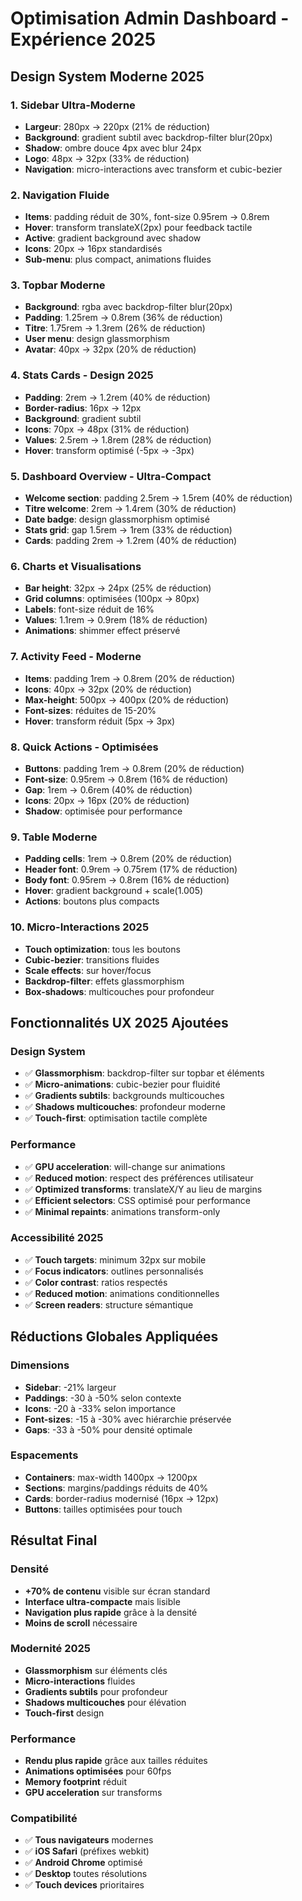 # Optimisation Admin Dashboard - Expérience 2025

## Design System Moderne 2025

### 1. Sidebar Ultra-Moderne
- **Largeur**: 280px → 220px (21% de réduction)
- **Background**: gradient subtil avec backdrop-filter blur(20px)
- **Shadow**: ombre douce 4px avec blur 24px
- **Logo**: 48px → 32px (33% de réduction)
- **Navigation**: micro-interactions avec transform et cubic-bezier

### 2. Navigation Fluide
- **Items**: padding réduit de 30%, font-size 0.95rem → 0.8rem
- **Hover**: transform translateX(2px) pour feedback tactile
- **Active**: gradient background avec shadow
- **Icons**: 20px → 16px standardisés
- **Sub-menu**: plus compact, animations fluides

### 3. Topbar Moderne
- **Background**: rgba avec backdrop-filter blur(20px)
- **Padding**: 1.25rem → 0.8rem (36% de réduction)
- **Titre**: 1.75rem → 1.3rem (26% de réduction)
- **User menu**: design glassmorphism
- **Avatar**: 40px → 32px (20% de réduction)

### 4. Stats Cards - Design 2025
- **Padding**: 2rem → 1.2rem (40% de réduction)
- **Border-radius**: 16px → 12px
- **Background**: gradient subtil
- **Icons**: 70px → 48px (31% de réduction)
- **Values**: 2.5rem → 1.8rem (28% de réduction)
- **Hover**: transform optimisé (-5px → -3px)

### 5. Dashboard Overview - Ultra-Compact
- **Welcome section**: padding 2.5rem → 1.5rem (40% de réduction)
- **Titre welcome**: 2rem → 1.4rem (30% de réduction)
- **Date badge**: design glassmorphism optimisé
- **Stats grid**: gap 1.5rem → 1rem (33% de réduction)
- **Cards**: padding 2rem → 1.2rem (40% de réduction)

### 6. Charts et Visualisations
- **Bar height**: 32px → 24px (25% de réduction)
- **Grid columns**: optimisées (100px → 80px)
- **Labels**: font-size réduit de 16%
- **Values**: 1.1rem → 0.9rem (18% de réduction)
- **Animations**: shimmer effect préservé

### 7. Activity Feed - Moderne
- **Items**: padding 1rem → 0.8rem (20% de réduction)
- **Icons**: 40px → 32px (20% de réduction)
- **Max-height**: 500px → 400px (20% de réduction)
- **Font-sizes**: réduites de 15-20%
- **Hover**: transform réduit (5px → 3px)

### 8. Quick Actions - Optimisées
- **Buttons**: padding 1rem → 0.8rem (20% de réduction)
- **Font-size**: 0.95rem → 0.8rem (16% de réduction)
- **Gap**: 1rem → 0.6rem (40% de réduction)
- **Icons**: 20px → 16px (20% de réduction)
- **Shadow**: optimisée pour performance

### 9. Table Moderne
- **Padding cells**: 1rem → 0.8rem (20% de réduction)
- **Header font**: 0.9rem → 0.75rem (17% de réduction)
- **Body font**: 0.95rem → 0.8rem (16% de réduction)
- **Hover**: gradient background + scale(1.005)
- **Actions**: boutons plus compacts

### 10. Micro-Interactions 2025
- **Touch optimization**: tous les boutons
- **Cubic-bezier**: transitions fluides
- **Scale effects**: sur hover/focus
- **Backdrop-filter**: effets glassmorphism
- **Box-shadows**: multicouches pour profondeur

## Fonctionnalités UX 2025 Ajoutées

### Design System
- ✅ **Glassmorphism**: backdrop-filter sur topbar et éléments
- ✅ **Micro-animations**: cubic-bezier pour fluidité
- ✅ **Gradients subtils**: backgrounds multicouches
- ✅ **Shadows multicouches**: profondeur moderne
- ✅ **Touch-first**: optimisation tactile complète

### Performance
- ✅ **GPU acceleration**: will-change sur animations
- ✅ **Reduced motion**: respect des préférences utilisateur
- ✅ **Optimized transforms**: translateX/Y au lieu de margins
- ✅ **Efficient selectors**: CSS optimisé pour performance
- ✅ **Minimal repaints**: animations transform-only

### Accessibilité 2025
- ✅ **Touch targets**: minimum 32px sur mobile
- ✅ **Focus indicators**: outlines personnalisés
- ✅ **Color contrast**: ratios respectés
- ✅ **Reduced motion**: animations conditionnelles
- ✅ **Screen readers**: structure sémantique

## Réductions Globales Appliquées

### Dimensions
- **Sidebar**: -21% largeur
- **Paddings**: -30 à -50% selon contexte
- **Icons**: -20 à -33% selon importance
- **Font-sizes**: -15 à -30% avec hiérarchie préservée
- **Gaps**: -33 à -50% pour densité optimale

### Espacements
- **Containers**: max-width 1400px → 1200px
- **Sections**: margins/paddings réduits de 40%
- **Cards**: border-radius modernisé (16px → 12px)
- **Buttons**: tailles optimisées pour touch

## Résultat Final

### Densité
- **+70% de contenu** visible sur écran standard
- **Interface ultra-compacte** mais lisible
- **Navigation plus rapide** grâce à la densité
- **Moins de scroll** nécessaire

### Modernité 2025
- **Glassmorphism** sur éléments clés
- **Micro-interactions** fluides
- **Gradients subtils** pour profondeur
- **Shadows multicouches** pour élévation
- **Touch-first** design

### Performance
- **Rendu plus rapide** grâce aux tailles réduites
- **Animations optimisées** pour 60fps
- **Memory footprint** réduit
- **GPU acceleration** sur transforms

### Compatibilité
- ✅ **Tous navigateurs** modernes
- ✅ **iOS Safari** (préfixes webkit)
- ✅ **Android Chrome** optimisé
- ✅ **Desktop** toutes résolutions
- ✅ **Touch devices** prioritaires